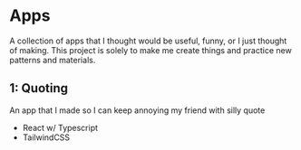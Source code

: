 # Apps

A collection of apps that I thought would be useful, funny, or I just thought of making. This project is solely to make me create things and practice new patterns and materials.

## 1: Quoting

An app that I made so I can keep annoying my friend with silly quote

- React w/ Typescript
- TailwindCSS
